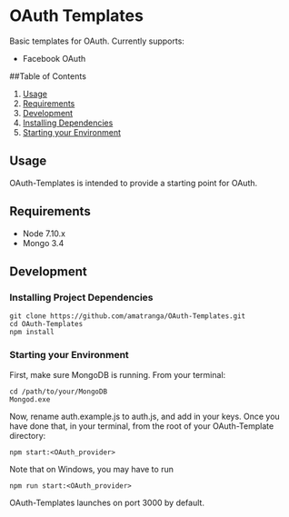 # OAuth Templates

Basic templates for OAuth. Currently supports:

- Facebook OAuth

##Table of Contents

1. [Usage](#Usage)
2. [Requirements](#Requirements)
3. [Development](#Development)
  1. [Installing Dependencies](#Installing-dependencies)
  2. [Starting your Environment](#Starting-your-Environment)

## Usage

OAuth-Templates is intended to provide a starting point for OAuth. 


## Requirements

- Node 7.10.x
- Mongo 3.4

## Development

### Installing Project Dependencies

```
git clone https://github.com/amatranga/OAuth-Templates.git
cd OAuth-Templates
npm install
```

### Starting your Environment

First, make sure MongoDB is running. From your terminal:

```
cd /path/to/your/MongoDB
Mongod.exe
```

Now, rename auth.example.js to auth.js, and add in your keys. Once you have
done that, in your terminal, from the root of your OAuth-Template directory:

```
npm start:<OAuth_provider>
```

Note that on Windows, you may have to run

```
npm run start:<OAuth_provider>
```

OAuth-Templates launches on port 3000 by default.

